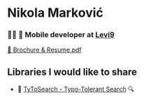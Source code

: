 <h1>Nikola Marković</h1>
<h3>👨‍💻  Mobile developer at <a href="http://levi9.com">Levi9</a></h3>
<a href="https://www.icloud.com/iclouddrive/0sGC0S8yX3KxN4q2TFuJU1oKw#Nikola_Markovic%CC%81_-_Brochure_and_Resume"> 💼 Brochure & Resume.pdf</a>
<h2>Libraries I would like to share</h2>
<ul>
  <li>🔎 <a href="https://github.com/nikola-markovic/TyToSearch">TyToSearch - Typo-Tolerant Search</a> 🔍
</ul>

